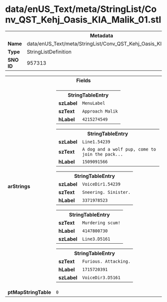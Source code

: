<h1>data/enUS_Text/meta/StringList/Conv_QST_Kehj_Oasis_KIA_Malik_01.stl</h1><table><tr><th colspan="100%">Metadata</th></tr><tr><td><b>Name</b></td><td>data/enUS_Text/meta/StringList/Conv_QST_Kehj_Oasis_KIA_Malik_01.stl</td></tr><tr><td><b>Type</b></td><td>StringListDefinition</td></tr><tr><td><b>SNO ID</b></td><td>957313</td></tr></table>

<table><tr><th colspan="100%">Fields</th></tr><tr><td><b>arStrings</b></td><td><table><tr><th colspan="100%">StringTableEntry</th></tr><tr><td><b>szLabel</b></td><td><code>MenuLabel</code></td></tr><tr><td><b>szText</b></td><td><code>Approach Malik</code></td></tr><tr><td><b>hLabel</b></td><td><code>4215274549</code></td></tr></table>


<table><tr><th colspan="100%">StringTableEntry</th></tr><tr><td><b>szLabel</b></td><td><code>Line1.54239</code></td></tr><tr><td><b>szText</b></td><td><code>A dog and a wolf pup, come to join the pack...</code></td></tr><tr><td><b>hLabel</b></td><td><code>1509091566</code></td></tr></table>


<table><tr><th colspan="100%">StringTableEntry</th></tr><tr><td><b>szLabel</b></td><td><code>VoiceDir1.54239</code></td></tr><tr><td><b>szText</b></td><td><code>Sneering. Sinister.</code></td></tr><tr><td><b>hLabel</b></td><td><code>3371978523</code></td></tr></table>


<table><tr><th colspan="100%">StringTableEntry</th></tr><tr><td><b>szText</b></td><td><code>Murdering scum!</code></td></tr><tr><td><b>hLabel</b></td><td><code>4147800730</code></td></tr><tr><td><b>szLabel</b></td><td><code>Line3.D5161</code></td></tr></table>


<table><tr><th colspan="100%">StringTableEntry</th></tr><tr><td><b>szText</b></td><td><code>Furious. Attacking.</code></td></tr><tr><td><b>hLabel</b></td><td><code>1715720391</code></td></tr><tr><td><b>szLabel</b></td><td><code>VoiceDir3.D5161</code></td></tr></table>


</td></tr><tr><td><b>ptMapStringTable</b></td><td><code>0</code></td></tr></table>

